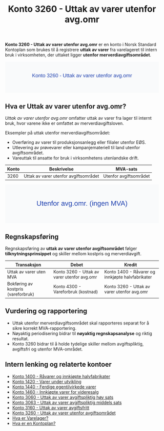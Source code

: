﻿---
title: "Konto 3260 - Uttak av varer utenfor avg.omr"
seoTitle: "Konto 3260 | Uttak av varer utenfor MVA-området | Kontoplan"
description: "Konto 3260 brukes til å registrere uttak av varer fra varelager til intern bruk når uttaket er utenfor merverdiavgiftsområdet. Se bruk av kontoen, bokføring og rapportering."
summary: "Konto 3260: uttak av varer utenfor MVA-området, bruk og bokføring."
---

**Konto 3260 - Uttak av varer utenfor avg.omr** er en konto i Norsk Standard Kontoplan som brukes til å registrere **uttak av varer** fra varelageret til intern bruk i virksomheten, der uttaket ligger **utenfor merverdiavgiftsområdet**.

![Illustrasjon av Konto 3260 - Uttak av varer utenfor avg.omr](3260-uttak-av-varer-utenfor-avg-omr-image.svg)

## Hva er Uttak av varer utenfor avg.omr?

*Uttak av varer utenfor avg.omr* omfatter uttak av varer fra lager til internt bruk, hvor varene ikke er omfattet av merverdiavgiftsloven.

Eksempler på uttak utenfor merverdiavgiftsområdet:
* Overføring av varer til produksjonsanlegg eller filialer utenfor EØS.
* Utlevering av prøvevarer eller kampanjemateriell til land utenfor avgiftsområdet.
* Vareuttak til ansatte for bruk i virksomhetens utenlandske drift.

| Konto | Beskrivelse                             | MVA-sats               |
|-------|-----------------------------------------|------------------------|
| 3260  | Uttak av varer utenfor avgiftsområdet | Utenfor avgiftsområdet |

![Utenfor avg.omr. (ingen MVA)](3260-mva-utenfor-avg-omr.svg)

## Regnskapsføring

Regnskapsføring av **uttak av varer utenfor avgiftsområdet** følger **tilknytningsprinsippet** og skiller mellom kostpris og merverdiavgift.

| Transaksjon                        | Debet                                       | Kredit                                 |
|------------------------------------|---------------------------------------------|----------------------------------------|
| Uttak av varer uten MVA            | Konto 3260 - Uttak av varer utenfor avg.omr | Konto 1400 - Råvarer og innkjøpte halvfabrikater |
| Bokføring av kostpris (vareforbruk) | Konto 4300 - Vareforbruk (kostnad)          | Konto 3260 - Uttak av varer utenfor avg.omr |

## Vurdering og rapportering

* Uttak utenfor merverdiavgiftsområdet skal rapporteres separat for å sikre korrekt MVA-rapportering.
* Nøyaktig periodisering bidrar til **nøyaktig regnskapsanalyse** og riktig resultat.
* Konto 3260 bidrar til å holde tydelige skiller mellom avgiftspliktig, avgiftsfri og utenfor MVA-området.

## Intern lenking og relaterte kontoer

* [Konto 1400 - Råvarer og innkjøpte halvfabrikater](/blogs/kontoplan/1400-raavarer-og-innkjopte-halvfabrikater "Konto 1400 - Råvarer og innkjøpte halvfabrikater")
* [Konto 1420 - Varer under utvikling](/blogs/kontoplan/1420-varer-under-utvikling "Konto 1420 - Varer under utvikling")
* [Konto 1440 - Ferdige egentilvirkede varer](/blogs/kontoplan/1440-ferdige-egentilvirkede-varer "Konto 1440 - Ferdige egentilvirkede varer")
* [Konto 1460 - Innkjøpte varer for videresalg](/blogs/kontoplan/1460-innkjopte-varer-for-videresalg "Konto 1460 - Innkjøpte varer for videresalg")
* [Konto 3060 - Uttak av varer avgiftspliktig høy sats](/blogs/kontoplan/3060-uttak-av-varer-avgiftspliktig-hoy-sats "Konto 3060 - Uttak av varer avgiftspliktig høy sats")
* [Konto 3063 - Uttak av varer avgiftspliktig middels sats](/blogs/kontoplan/3063-uttak-av-varer-avgiftspliktig-middels-sats "Konto 3063 - Uttak av varer avgiftspliktig middels sats")
* [Konto 3160 - Uttak av varer avgiftsfritt](/blogs/kontoplan/3160-uttak-av-varer-avgiftsfritt "Konto 3160 - Uttak av varer avgiftsfritt")
* [Konto 3260 - Uttak av varer utenfor avgiftsområdet](/blogs/kontoplan/3260-uttak-av-varer-utenfor-avg-omr "Konto 3260 - Uttak av varer utenfor avgiftsområdet")
* [Hva er Varelager?](/blogs/regnskap/hva-er-varelager "Hva er Varelager? Komplett Guide til Lagerføring og Verdivurdering")
* [Hva er en Kontoplan?](/blogs/regnskap/hva-er-kontoplan "Hva er en Kontoplan? Komplett Guide til Kontoplaner i Norsk Regnskap")






